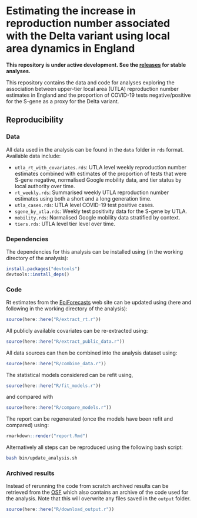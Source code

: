 
# Estimating the increase in reproduction number associated with the Delta variant using local area dynamics in England

**This repository is under active development. See the [releases](https://github.com/epiforecasts/covid19.sgene.utla.rt/releases) for stable analyses.**

This repository contains the data and code for analyses exploring the association between upper-tier local area (UTLA) reproduction number estimates in England and the proportion of COVID-19 tests negative/positive for the S-gene as a proxy for the Delta variant.

## Reproducibility

### Data

All data used in the analysis can be found in the `data` folder in `rds` format. Available data include: 

- `utla_rt_with_covariates.rds`: UTLA level weekly reproduction number estimates combined with estimates of the proportion of tests that were S-gene negative, normalised Google mobility data, and tier status by local authority over time.
- `rt_weekly.rds`: Summarised weekly UTLA reproduction number estimates using both a short and a long generation time.
- `utla_cases.rds`: UTLA level COVID-19 test positive cases.
- `sgene_by_utla.rds`: Weekly test positivity data for the S-gene by UTLA.
- `mobility.rds`: Normalised Google mobility data stratified by context. 
- `tiers.rds`: UTLA level tier level over time.

### Dependencies

The dependencies for this analysis can be installed using (in the working directory of the analysis):

```r
install.packages("devtools")
devtools::install_deps()
```

### Code

Rt estimates from the [EpiForecasts](http://epiforecasts.io/covid) web site can be updated using (here and following in the working directory of the analysis):

```r
source(here::here("R/extract_rt.r"))
```

All publicly available covariates can be re-extracted using:

```r
source(here::here("R/extract_public_data.r"))
```

All data sources can then be combined into the analysis dataset using:

```r
source(here::here("R/combine_data.r"))
```

The statistical models considered can be refit using,

```r
source(here::here("R/fit_models.r"))
```

and compared with

```r
source(here::here("R/compare_models.r"))
```

The report can be regenerated (once the models have been refit and compared) using:

```r
rmarkdown::render("report.Rmd")
```

Alternatively all steps can be reproduced using the following bash script: 

```bash 
bash bin/update_analysis.sh
```

### Archived results

Instead of rerunning the code from scratch archived results can be retrieved from the [OSF](https://osf.io/h6e8n/) which also contains an archive of the code used for the analysis. Note that this will overwrite any files saved in the `output` folder.

```r
source(here::here("R/download_output.r"))
```

